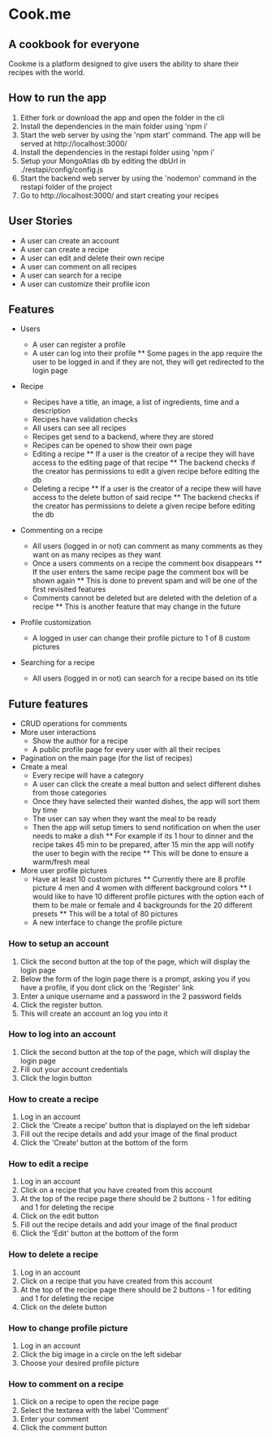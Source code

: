 # Cook.me
## A cookbook for everyone

Cookme is a platform designed to give users the ability to share their recipes with the world.

## How to run the app
1. Either fork or download the app and open the folder in the cli
2. Install the dependencies in the main folder using 'npm i'
3. Start the web server by using the 'npm start' command. The app will be served at http://localhost:3000/
4. Install the dependencies in the restapi folder using 'npm i'
5. Setup your MongoAtlas db by editing the dbUrl in ./restapi/config/config.js
6. Start the backend web server by using the 'nodemon' command in the restapi folder of the project
7. Go to http://localhost:3000/ and start creating your recipes

## User Stories
  - A user can create an account
  - A user can create a recipe
  - A user can edit and delete their own recipe
  - A user can comment on all recipes
  - A user can search for a recipe
  - A user can customize their profile icon
 
## Features
  - Users
    * A user can register a profile
    * A user can log into their profile
      ** Some pages in the app require the user to be logged in and if they are not, they will get redirected to the login page
      
  - Recipe
    * Recipes have a title, an image, a list of ingredients, time and a description
    * Recipes have validation checks
    * All users can see all recipes
    * Recipes get send to a backend, where they are stored
    * Recipes can be opened to show their own page
    * Editing a recipe
      ** If a user is the creator of a recipe they will have access to the editing page of that recipe
      ** The backend checks if the creator has permissions to edit a given recipe before editing the db
    * Deleting a recipe
      ** If a user is the creator of a recipe thew will have access to the delete button of said recipe
      ** The backend checks if the creator has permissions to delete a given recipe before editing the db 

  - Commenting on a recipe
    * All users (logged in or not) can comment as many comments as they want on as many recipes as they want
    * Once a users comments on a recipe the comment box disappears
      ** If the user enters the same recipe page the comment box will be shown again
      ** This is done to prevent spam and will be one of the first revisited features
    * Comments cannot be deleted but are deleted with the deletion of a recipe
      ** This is another feature that may change in the future
  
  - Profile customization
    * A logged in user can change their profile picture to 1 of 8 custom pictures
    
  - Searching for a recipe
    * All users (logged in or not) can search for a recipe based on its title

## Future features
  - CRUD operations for comments
  - More user interactions
    * Show the author for a recipe
    * A public profile page for every user with all their recipes
  - Pagination on the main page (for the list of recipes)
  - Create a meal
    * Every recipe will have a category
    * A user can click the create a meal button and select different dishes from those categories
    * Once they have selected their wanted dishes, the app will sort them by time
    * The user can say when they want the meal to be ready
    * Then the app will setup timers to send notification on when the user needs to make a dish
      ** For example if its 1 hour to dinner and the recipe takes 45 min to be prepared, after 15 min the app will notify the user to begin with the recipe
      ** This will be done to ensure a warm/fresh meal 
  - More user profile pictures
    * Have at least 10 custom pictures
      ** Currently there are 8 profile picture 4 men and 4 women with different background colors
      ** I would like to have 10 different profile pictures with the option each of them to be male or female and 4 backgrounds for the 20 different presets
      ** This will be a total of 80 pictures
    * A new interface to change the profile picture

### How to setup an account
1. Click the second button at the top of the page, which will display the login page
2. Below the form of the login page there is a prompt, asking you if you have a profile, if you dont click on the 'Register' link
3. Enter a unique username and a password in the 2 password fields
4. Click the register button.
5. This will create an account an log you into it

### How to log into an account 
1. Click the second button at the top of the page, which will display the login page
2. Fill out your account credentials
3. Click the login button

### How to create a recipe
1. Log in an account
2. Click the 'Create a recipe' button that is displayed on the left sidebar
3. Fill out the recipe details and add your image of the final product
4. Click the 'Create' button at the bottom of the form

### How to edit a recipe
1. Log in an account
2. Click on a recipe that you have created from this account
3. At the top of the recipe page there should be 2 buttons - 1 for editing and 1 for deleting the recipe
4. Click on the edit button
5. Fill out the recipe details and add your image of the final product
6. Click the 'Edit' button at the bottom of the form

### How to delete a recipe
1. Log in an account
2. Click on a recipe that you have created from this account
3. At the top of the recipe page there should be 2 buttons - 1 for editing and 1 for deleting the recipe
4. Click on the delete button

### How to change profile picture
1. Log in an account
2. Click the big image in a circle on the left sidebar
3. Choose your desired profile picture

### How to comment on a recipe
1. Click on a recipe to open the recipe page
2. Select the textarea with the label 'Comment'
3. Enter your comment
4. Click the comment button
